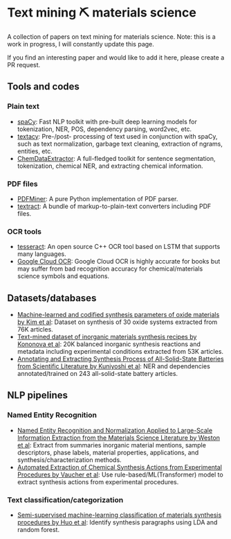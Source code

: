 # Text mining ⛏️ materials science
A collection of papers on text mining for materials science. Note: this is a work in progress, I will constantly update this page.

If you find an interesting paper and would like to add it here, please create a PR request.

## Tools and codes

### Plain text

- [spaCy](https://spacy.io): Fast NLP toolkit with pre-built deep learning models for tokenization, NER, POS, dependency parsing, word2vec, etc.
- [textacy](https://github.com/chartbeat-labs/textacy): Pre-/post- processing of text used in conjunction with spaCy, such as text normalization, garbage text cleaning, extraction of ngrams, entities, etc.
- [ChemDataExtractor](http://chemdataextractor.org/): A full-fledged toolkit for sentence segmentation, tokenization, chemical NER, and extracting chemical information.

### PDF files
- [PDFMiner](https://github.com/pdfminer/pdfminer.six): A pure Python implementation of PDF parser.
- [textract](https://textract.readthedocs.io/en/stable/): A bundle of markup-to-plain-text converters including PDF files.

### OCR tools

- [tesseract](https://github.com/tesseract-ocr/tesseract): An open source C++ OCR tool based on LSTM that supports many languages.
- [Google Cloud OCR](https://cloud.google.com/functions/docs/tutorials/ocr): Google Cloud OCR is highly accurate for books but may suffer from bad recognition accuracy for chemical/materials science symbols and equations.

## Datasets/databases

- [Machine-learned and codified synthesis parameters of oxide materials by Kim et al](https://doi.org/10.1038/sdata.2017.127): Dataset on synthesis of 30 oxide systems extracted from 76K articles.
- [Text-mined dataset of inorganic materials synthesis recipes by Kononova et al](https://doi.org/10.1038/s41597-019-0224-1): 20K balanced inorganic synthesis reactions and metadata including experimental conditions extracted from 53K articles.
- [Annotating and Extracting Synthesis Process of All-Solid-State Batteries from Scientific Literature by Kuniyoshi et al](https://arxiv.org/abs/2002.07339): NER and dependencies annotated/trained on 243 all-solid-state battery articles.

## NLP pipelines

### Named Entity Recognition

- [Named Entity Recognition and Normalization Applied to Large-Scale Information Extraction from the Materials Science Literature by Weston et al](https://doi.org/10.1021/acs.jcim.9b00470): Extract from summaries inorganic material mentions, sample descriptors, phase labels, material properties, applications, and synthesis/characterization methods.
- [Automated Extraction of Chemical Synthesis Actions from Experimental Procedures by Vaucher et al](https://doi.org/10.26434/chemrxiv.11448177.v2): Use rule-based/ML(Transformer) model to extract synthesis actions from experimental procedures.

### Text classification/categorization

- [Semi-supervised machine-learning classification of materials synthesis procedures by Huo et al](https://doi.org/10.1038/s41524-019-0204-1): Identify synthesis paragraphs using LDA and random forest.
